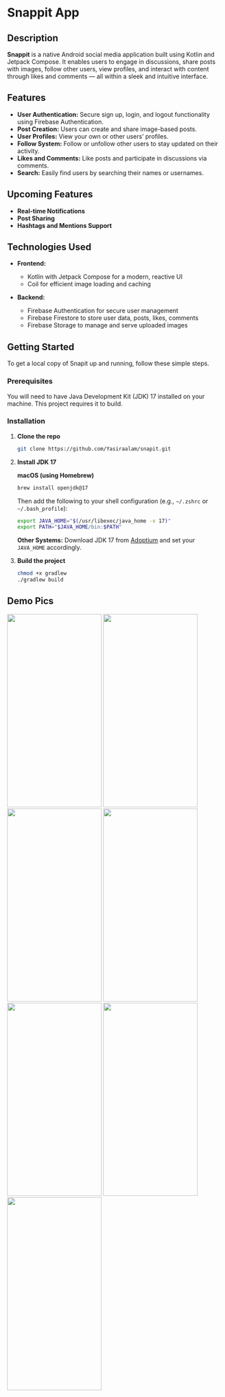 # Snappit App

## Description
**Snappit** is a native Android social media application built using Kotlin and Jetpack Compose. It enables users to engage in discussions, share posts with images, follow other users, view profiles, and interact with content through likes and comments — all within a sleek and intuitive interface.

## Features
- **User Authentication:** Secure sign up, login, and logout functionality using Firebase Authentication.
- **Post Creation:** Users can create and share image-based posts.
- **User Profiles:** View your own or other users’ profiles.
- **Follow System:** Follow or unfollow other users to stay updated on their activity.
- **Likes and Comments:** Like posts and participate in discussions via comments.
- **Search:** Easily find users by searching their names or usernames.

## Upcoming Features
- **Real-time Notifications**
- **Post Sharing**
- **Hashtags and Mentions Support**

## Technologies Used

- **Frontend:**
  - Kotlin with Jetpack Compose for a modern, reactive UI
  - Coil for efficient image loading and caching

- **Backend:**
  - Firebase Authentication for secure user management
  - Firebase Firestore to store user data, posts, likes, comments
  - Firebase Storage to manage and serve uploaded images

## Getting Started

To get a local copy of Snapit up and running, follow these simple steps.

### Prerequisites

You will need to have Java Development Kit (JDK) 17 installed on your machine. This project requires it to build.

### Installation

1. **Clone the repo**
    ```sh
    git clone https://github.com/Yasiraalam/snapit.git
    ```

2. **Install JDK 17**

    **macOS (using Homebrew)**
    ```sh
    brew install openjdk@17
    ```
    Then add the following to your shell configuration (e.g., `~/.zshrc` or `~/.bash_profile`):
    ```sh
    export JAVA_HOME="$(/usr/libexec/java_home -v 17)"
    export PATH="$JAVA_HOME/bin:$PATH"
    ```

    **Other Systems:**
    Download JDK 17 from [Adoptium](https://adoptium.net/temurin/releases/?version=17) and set your `JAVA_HOME` accordingly.

3. **Build the project**
    ```sh
    chmod +x gradlew
    ./gradlew build
    ```

## Demo Pics

<img src="https://github.com/user-attachments/assets/3993ce40-8a48-48f2-aae6-ab7746abe31b" width="220" height="450"/>
<img src="https://github.com/user-attachments/assets/0c21e40b-9cab-4295-9a8d-5cff599a75a2" width="220" height="450"/>
<img src="https://github.com/user-attachments/assets/29ae1398-8e05-4a95-b211-d69b0e468219" width="220" height="450"/>
<img src="https://github.com/user-attachments/assets/4d512e3e-faf9-4ee9-9bcf-57de369cdefb" width="220" height="450"/>
<img src="https://github.com/user-attachments/assets/43be7e23-6e8e-4271-8254-39aa82c03f75" width="220" height="450"/>
<img src="https://github.com/user-attachments/assets/753d7a2c-5fc7-4d70-870f-5279faabc837" width="220" height="450"/>
<img src="https://github.com/user-attachments/assets/753d7a2c-5fc7-4d70-870f-5279faabc837" width="220" height="450"/>




